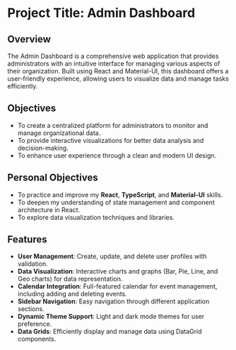 # Project Title: Admin Dashboard

## Overview
The Admin Dashboard is a comprehensive web application that provides administrators with an intuitive interface for managing various aspects of their organization. Built using React and Material-UI, this dashboard offers a user-friendly experience, allowing users to visualize data and manage tasks efficiently.

## Objectives
- To create a centralized platform for administrators to monitor and manage organizational data.
- To provide interactive visualizations for better data analysis and decision-making.
- To enhance user experience through a clean and modern UI design.

## Personal Objectives
- To practice and improve my **React**, **TypeScript**, and **Material-UI** skills.
- To deepen my understanding of state management and component architecture in React.
- To explore data visualization techniques and libraries.

## Features
- **User Management**: Create, update, and delete user profiles with validation.
- **Data Visualization**: Interactive charts and graphs (Bar, Pie, Line, and Geo charts) for data representation.
- **Calendar Integration**: Full-featured calendar for event management, including adding and deleting events.
- **Sidebar Navigation**: Easy navigation through different application sections.
- **Dynamic Theme Support**: Light and dark mode themes for user preference.
- **Data Grids**: Efficiently display and manage data using DataGrid components.
